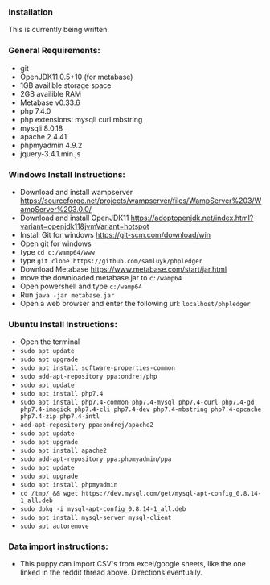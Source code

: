 ### Installation

This is currently being written.

### General Requirements:
- git
- OpenJDK11.0.5+10 (for metabase)
- 1GB availible storage space
- 2GB availible RAM
- Metabase v0.33.6
- php 7.4.0
- php extensions: mysqli curl mbstring
- mysqli 8.0.18
- apache 2.4.41
- phpmyadmin 4.9.2
- jquery-3.4.1.min.js

### Windows Install Instructions:
- Download and install wampserver https://sourceforge.net/projects/wampserver/files/WampServer%203/WampServer%203.0.0/
- Download and install OpenJDK11 https://adoptopenjdk.net/index.html?variant=openjdk11&jvmVariant=hotspot
- Install Git for windows https://git-scm.com/download/win
- Open git for windows
- type `cd c:/wamp64/www`
- type `git clone https://github.com/samluyk/phpledger`
- Download Metabase https://www.metabase.com/start/jar.html
- move the downloaded metabase.jar to `c:/wamp64`
- Open powershell and type `c:/wamp64`
- Run `java -jar metabase.jar`
- Open a web browser and enter the following url: `localhost/phpledger`

### Ubuntu Install Instructions:
- Open the terminal
- `sudo apt update`
- `sudo apt upgrade`
- `sudo apt install software-properties-common`
- `sudo add-apt-repository ppa:ondrej/php`
- `sudo apt update`
- `sudo apt install php7.4`
- `sudo apt install php7.4-common php7.4-mysql php7.4-curl php7.4-gd php7.4-imagick php7.4-cli php7.4-dev php7.4-mbstring php7.4-opcache php7.4-zip php7.4-intl`
-  `add-apt-repository ppa:ondrej/apache2`
- `sudo apt update`
- `sudo apt upgrade`
- `sudo apt install apache2`
- `sudo add-apt-repository ppa:phpmyadmin/ppa`
- `sudo apt update`
- `sudo apt upgrade`
- `sudo apt install phpmyadmin`
- `cd /tmp/ && wget https://dev.mysql.com/get/mysql-apt-config_0.8.14-1_all.deb`
- `sudo dpkg -i mysql-apt-config_0.8.14-1_all.deb`
- `sudo apt install mysql-server mysql-client`
- `sudo apt autoremove`

### Data import instructions:
- This puppy can import CSV's from excel/google sheets, like the one linked in the reddit thread above. Directions eventually.